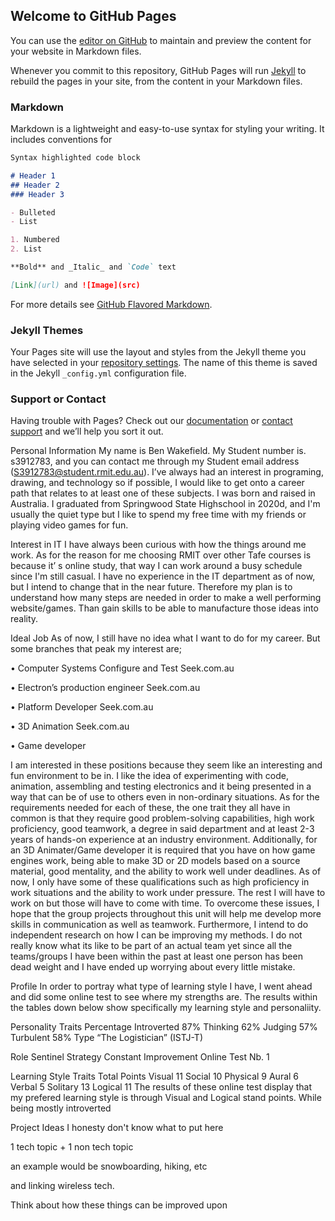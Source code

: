 ## Welcome to GitHub Pages

You can use the [editor on GitHub](https://github.com/Doot5/New-Assessment/edit/main/docs/index.md) to maintain and preview the content for your website in Markdown files.

Whenever you commit to this repository, GitHub Pages will run [Jekyll](https://jekyllrb.com/) to rebuild the pages in your site, from the content in your Markdown files.

### Markdown

Markdown is a lightweight and easy-to-use syntax for styling your writing. It includes conventions for

```markdown
Syntax highlighted code block

# Header 1
## Header 2
### Header 3

- Bulleted
- List

1. Numbered
2. List

**Bold** and _Italic_ and `Code` text

[Link](url) and ![Image](src)
```

For more details see [GitHub Flavored Markdown](https://guides.github.com/features/mastering-markdown/).

### Jekyll Themes

Your Pages site will use the layout and styles from the Jekyll theme you have selected in your [repository settings](https://github.com/Doot5/New-Assessment/settings/pages). The name of this theme is saved in the Jekyll `_config.yml` configuration file.

### Support or Contact

Having trouble with Pages? Check out our [documentation](https://docs.github.com/categories/github-pages-basics/) or [contact support](https://support.github.com/contact) and we’ll help you sort it out.

Personal Information
My name is Ben Wakefield. My Student number is. s3912783, and you can contact me through my Student email address (S3912783@student.rmit.edu.au). I’ve always had an interest in programing, drawing, and technology so if possible, I would like to get onto a career path that relates to at least one of these subjects. I was born and raised in Australia. I graduated from Springwood State Highschool in 2020d, and I'm usually the quiet type but I like to spend my free time with my friends or playing video games for fun.

Interest in IT
I have always been curious with how the things around me work. As for the reason for me choosing RMIT over other Tafe courses is because it’ s online study, that way I can work around a busy schedule since I'm still casual. I have no experience in the IT department as of now, but I intend to change that in the near future. Therefore my plan is to understand how many steps are needed in order to make a well performing website/games. Than gain skills to be able to manufacture those ideas into reality.

Ideal Job
As of now, I still have no idea what I want to do for my career. But some branches that peak my interest are;

• Computer Systems Configure and Test Seek.com.au

• Electron’s production engineer Seek.com.au

• Platform Developer Seek.com.au

• 3D Animation Seek.com.au

• Game developer

I am interested in these positions because they seem like an interesting and fun environment to be in. I like the idea of experimenting with code, animation, assembling and testing electronics and it being presented in a way that can be of use to others even in non-ordinary situations. As for the requirements needed for each of these, the one trait they all have in common is that they require good problem-solving capabilities, high work proficiency, good teamwork, a degree in said department and at least 2-3 years of hands-on experience at an industry environment. Additionally, for an 3D Animater/Game developer it is required that you have on how game engines work, being able to make 3D or 2D models based on a source material, good mentality, and the ability to work well under deadlines. As of now, I only have some of these qualifications such as high proficiency in work situations and the ability to work under pressure. The rest I will have to work on but those will have to come with time. To overcome these issues, I hope that the group projects throughout this unit will help me develop more skills in communication as well as teamwork. Furthermore, I intend to do independent research on how I can be improving my methods. I do not really know what its like to be part of an actual team yet since all the teams/groups I have been within the past at least one person has been dead weight and I have ended up worrying about every little mistake.

Profile
In order to portray what type of learning style I have, I went ahead and did some online test to see where my strengths are. The results within the tables down below show specifically my learning style and personaliity.

Personality
Traits	Percentage
Introverted	87%
Thinking	62%
Judging	57%
Turbulent	58%
Type “The Logistician” (ISTJ-T)

Role Sentinel Strategy Constant Improvement
Online Test Nb. 1

Learning Style
Traits	Total Points
Visual	11
Social	10
Physical	9
Aural	6
Verbal	5
Solitary	13
Logical	11
The results of these online test display that my prefered learning style is through Visual and Logical stand points. While being mostly introverted

Project Ideas
I honesty don't know what to put here

1 tech topic + 1 non tech topic

an example would be snowboarding, hiking, etc

and linking wireless tech.

Think about how these things can be improved upon

